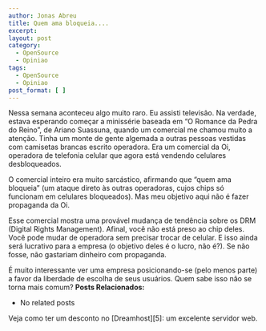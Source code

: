 ```yaml
---
author: Jonas Abreu
title: Quem ama bloqueia....
excerpt:
layout: post
category:
  - OpenSource
  - Opiniao
tags:
  - OpenSource
  - Opiniao
post_format: [ ]
---
```

Nessa semana aconteceu algo muito raro. Eu assisti televisão. Na verdade, estava esperando começar a minissérie baseada em “O Romance da Pedra do Reino”, de Ariano Suassuna, quando um comercial me chamou muito a atenção. Tinha um monte de gente algemada a outras pessoas vestidas com camisetas brancas escrito operadora. Era um comercial da Oi, operadora de telefonia celular que agora está vendendo celulares desbloqueados.

O comercial inteiro era muito sarcástico, afirmando que “quem ama bloqueia” (um ataque direto às outras operadoras, cujos chips só funcionam em celulares bloqueados). Mas meu objetivo aqui não é fazer propaganda da Oi.

Esse comercial mostra uma provável mudança de tendência sobre os DRM (Digital Rights Management). Afinal, você não está preso ao chip deles. Você pode mudar de operadora sem precisar trocar de celular. E isso ainda será lucrativo para a empresa (o objetivo deles é o lucro, não é?). Se não fosse, não gastariam dinheiro com propaganda.

É muito interessante ver uma empresa posicionando-se (pelo menos parte) a favor da liberdade de escolha de seus usuários. Quem sabe isso não se torna mais comum? 
**Posts Relacionados:** 
*   No related posts










Veja como ter um desconto no [Dreamhost][5]: um excelente servidor web.






